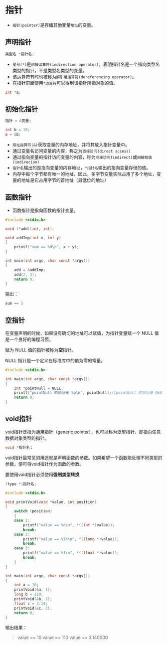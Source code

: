 # 指针

* `指针(pointer)`是存储其他变量`地址`的变量。

## 声明指针

```c
类型名 *指针名;
```

* `星号(*)`是`间接运算符(indirection operator)`，表明指针名是一个指向类型名类型的指针，不是类型名类型的变量。
* 该运算符有时也被称为`解引用运算符(dereferencing operator)`。
* 在指针前面使用`*运算符`可以得到该指针所指对象的值。

```c
int *a;
```

## 初始化指针

```c
指针 = &变量;
```

```c
int b = 10;
a = &b;
```

* `取址运算符(&)`获取变量的内存地址，并将其放入指针变量中。
* 通过变量名访问变量的内容，称之为`直接访问(direct access)`
* 通过指向变量的指针访问变量的内容，称为`间接访问(indirect)`或`间接取值(indirecion)`
* `指针名`输出的是指向变量的内存地址，`*指针名`输出的指向变量存储的值。
* 内存中每个字节都有唯一的地址，因此，多字节变量实际占用了多个地址，变量的地址是它占用字节的首地址（最低位的地址）

## 函数指针

* 函数指针是指向函数的指针变量。

```c
#include <stdio.h>

void (*add)(int, int);

void addImp(int x, int y)
{
    printf("sum == %d\n", x + y);
}

int main(int argc, char const *argv[])
{
    add = &addImp;
    add(2, 3);
    return 0;
}
```

输出：

```c
sum == 5
```

## 空指针

在变量声明的时候，如果没有确切的地址可以赋值，为指针变量赋一个 NULL 值是一个良好的编程习惯。

赋为 NULL 值的指针被称为**空**指针。

NULL 指针是一个定义在标准库中的值为零的常量。

```c
#include <stdio.h>

int main(int argc, char const *argv[])
{
    int *pointNull = NULL;
    printf("pointNull 的地址是 %p\n", pointNull);//pointNull 的地址是 0x0
    return 0;
}
```

## void指针

void指针泛指为通用指针（generic pointer），也可以称为泛型指针，即指向任意数据对象类型的指针。

```c
void *指针名；
```

void指针最常见的用途就是声明函数的参数。如果希望一个函数能处理不同类型的参数，便可将void指针作为函数的参数。

要使用void指针必须使用**强制类型转换**

```c
(type *)指针名;
```

```c
#include <stdio.h>

void printVoid(void *value, int position)
{
    switch (position)
    {
    case 1:
        printf("value == %d\n", *((int *)value));
        break;
    case 2:
        printf("value == %ld\n", *((long *)value));
        break;
    case 3:
        printf("value == %f\n", *((float *)value));
        break;
    }
}

int main(int argc, char const *argv[])
{
    int a = 10;
    printVoid(&a, 1);
    long b = 110;
    printVoid(&b, 2);
    float c = 3.14;
    printVoid(&c, 3);
    return 0;
}
```

输出结果：

> value == 10
> value == 110
> value == 3.140000